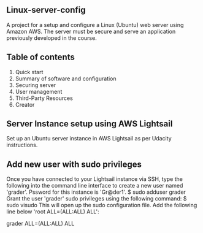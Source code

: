 ## Linux-server-config
A project for a setup and configure a Linux (Ubuntu) web server using Amazon AWS. The server must be secure and serve an application previously developed in the course.

## Table of contents
1. Quick start
2. Summary of software and configuration
3. Securing server
4. User management
5. Third-Party Resources
6. Creator


## Server Instance setup using AWS Lightsail
Set up an Ubuntu server instance in AWS Lightsail as per Udacity instructions.

## Add new user with sudo privileges
Once you have connected to your Lightsail instance via SSH, type the following into the command line interface to create a new user named 'grader'. Pssword for this instance is 'Gr@der1'.
$ sudo adduser grader
Grant the user 'grader' sudo privileges using the following command:
$ sudo visudo
This will open up the sudo configuration file. Add the following line below 'root ALL=(ALL:ALL) ALL':

grader ALL=(ALL:ALL) ALL
